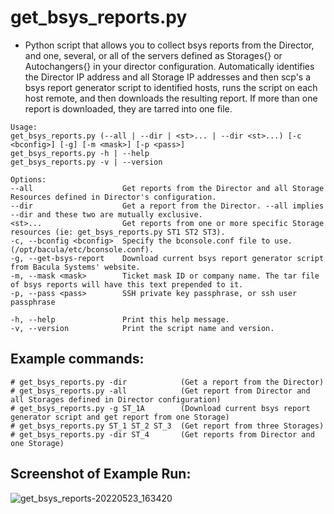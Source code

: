 # get_bsys_reports.py 

- Python script that allows you to collect bsys reports from the Director, and one, several, or all of the servers defined as Storages{} or Autochangers{} in your director configuration. Automatically identifies the Director IP address and all Storage IP addresses and then scp's a bsys report generator script to identified hosts, runs the script on each host remote, and then downloads the resulting report. If more than one report is downloaded, they are tarred into one file.

```
Usage:
get_bsys_reports.py (--all | --dir | <st>... | --dir <st>...) [-c <bconfig>] [-g] [-m <mask>] [-p <pass>]
get_bsys_reports.py -h | --help
get_bsys_reports.py -v | --version

Options:
--all                    Get reports from the Director and all Storage Resources defined in Director's configuration.
--dir                    Get a report from the Director. --all implies --dir and these two are mutually exclusive.
<st>...                  Get reports from one or more specific Storage resources (ie: get_bsys_reports.py ST1 ST2 ST3).
-c, --bconfig <bconfig>  Specify the bconsole.conf file to use. (/opt/bacula/etc/bconsole.conf).
-g, --get-bsys-report    Download current bsys report generator script from Bacula Systems' website.
-m, --mask <mask>        Ticket mask ID or company name. The tar file of bsys reports will have this text prepended to it.
-p, --pass <pass>        SSH private key passphrase, or ssh user passphrase

-h, --help               Print this help message.
-v, --version            Print the script name and version.
```

## Example commands:
```
# get_bsys_reports.py -dir            (Get a report from the Director)
# get_bsys_reports.py -all            (Get report from Director and all Storages defined in Director configuration)
# get_bsys_reports.py -g ST_1A        (Download current bsys report generator script and get report from one Storage)
# get_bsys_reports.py ST_1 ST_2 ST_3  (Get report from three Storages)
# get_bsys_reports.py -dir ST_4       (Get reports from Director and one Storage)
```

## Screenshot of Example Run:
![get_bsys_reports-20220523_163420](https://user-images.githubusercontent.com/108133/169915835-1970b14e-557c-4715-9abe-90e06ce019e1.png)

